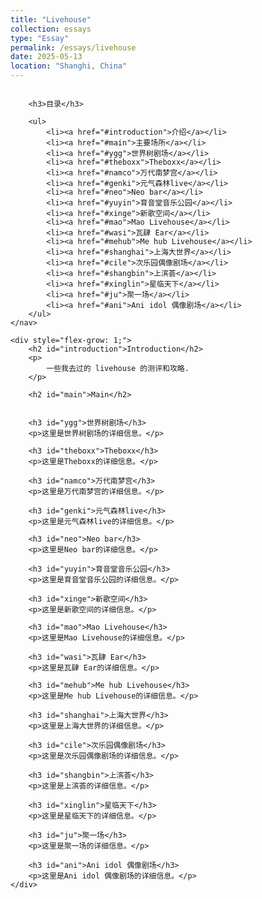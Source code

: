 ```yaml
---
title: "Livehouse"
collection: essays
type: "Essay"
permalink: /essays/livehouse
date: 2025-05-13
location: "Shanghi, China"
---
```


<div style="display: flex;">
    <nav style="margin-right: 20px; min-width: 200px;">

        <h3>目录</h3>

        <ul>
            <li><a href="#introduction">介绍</a></li>
            <li><a href="#main">主要场所</a></li>
            <li><a href="#ygg">世界树剧场</a></li>
            <li><a href="#theboxx">Theboxx</a></li>
            <li><a href="#namco">万代南梦宫</a></li>
            <li><a href="#genki">元气森林live</a></li>
            <li><a href="#neo">Neo bar</a></li>
            <li><a href="#yuyin">育音堂音乐公园</a></li>
            <li><a href="#xinge">新歌空间</a></li>
            <li><a href="#mao">Mao Livehouse</a></li>
            <li><a href="#wasi">瓦肆 Ear</a></li>
            <li><a href="#mehub">Me hub Livehouse</a></li>
            <li><a href="#shanghai">上海大世界</a></li>
            <li><a href="#cile">次乐园偶像剧场</a></li>
            <li><a href="#shangbin">上滨荟</a></li>
            <li><a href="#xinglin">星临天下</a></li>
            <li><a href="#ju">聚一场</a></li>
            <li><a href="#ani">Ani idol 偶像剧场</a></li>
        </ul>
    </nav>

    <div style="flex-grow: 1;">
        <h2 id="introduction">Introduction</h2>
        <p>
            一些我去过的 livehouse 的测评和攻略.
        </p>

        <h2 id="main">Main</h2>


        <h3 id="ygg">世界树剧场</h3>
        <p>这里是世界树剧场的详细信息。</p>

        <h3 id="theboxx">Theboxx</h3>
        <p>这里是Theboxx的详细信息。</p>

        <h3 id="namco">万代南梦宫</h3>
        <p>这里是万代南梦宫的详细信息。</p>

        <h3 id="genki">元气森林live</h3>
        <p>这里是元气森林live的详细信息。</p>

        <h3 id="neo">Neo bar</h3>
        <p>这里是Neo bar的详细信息。</p>

        <h3 id="yuyin">育音堂音乐公园</h3>
        <p>这里是育音堂音乐公园的详细信息。</p>

        <h3 id="xinge">新歌空间</h3>
        <p>这里是新歌空间的详细信息。</p>

        <h3 id="mao">Mao Livehouse</h3>
        <p>这里是Mao Livehouse的详细信息。</p>

        <h3 id="wasi">瓦肆 Ear</h3>
        <p>这里是瓦肆 Ear的详细信息。</p>

        <h3 id="mehub">Me hub Livehouse</h3>
        <p>这里是Me hub Livehouse的详细信息。</p>

        <h3 id="shanghai">上海大世界</h3>
        <p>这里是上海大世界的详细信息。</p>

        <h3 id="cile">次乐园偶像剧场</h3>
        <p>这里是次乐园偶像剧场的详细信息。</p>

        <h3 id="shangbin">上滨荟</h3>
        <p>这里是上滨荟的详细信息。</p>

        <h3 id="xinglin">星临天下</h3>
        <p>这里是星临天下的详细信息。</p>

        <h3 id="ju">聚一场</h3>
        <p>这里是聚一场的详细信息。</p>

        <h3 id="ani">Ani idol 偶像剧场</h3>
        <p>这里是Ani idol 偶像剧场的详细信息。</p>
    </div>
</div>